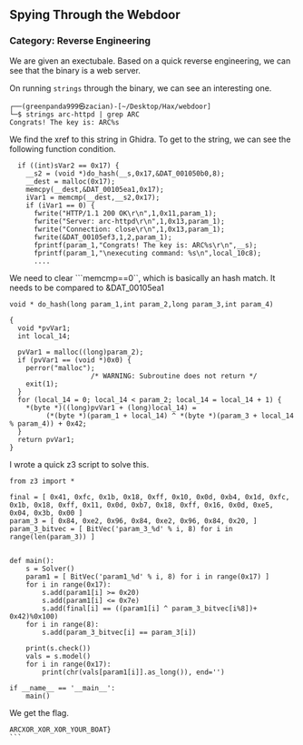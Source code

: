 ## Spying Through the Webdoor
### Category: Reverse Engineering

We are given an exectubale. Based on a quick reverse engineering, we can see that the binary is a web server.

On running `strings` through the binary, we can see an interesting one.

```
┌──(greenpanda999㉿zacian)-[~/Desktop/Hax/webdoor]
└─$ strings arc-httpd | grep ARC
Congrats! The key is: ARC%s
```

We find the xref to this string in Ghidra. To get to the string, we can see the following function condition.

```
  if ((int)sVar2 == 0x17) {
    __s2 = (void *)do_hash(__s,0x17,&DAT_001050b0,8);
    __dest = malloc(0x17);
    memcpy(__dest,&DAT_00105ea1,0x17);
    iVar1 = memcmp(__dest,__s2,0x17);
    if (iVar1 == 0) {
      fwrite("HTTP/1.1 200 OK\r\n",1,0x11,param_1);
      fwrite("Server: arc-httpd\r\n",1,0x13,param_1);
      fwrite("Connection: close\r\n",1,0x13,param_1);
      fwrite(&DAT_00105ef3,1,2,param_1);
      fprintf(param_1,"Congrats! The key is: ARC%s\r\n",__s);
      fprintf(param_1,"\nexecuting command: %s\n",local_10c8);
      ....
```

We need to clear ```memcmp==0``, which is basically an hash match. It needs to be compared to &DAT_00105ea1

```
void * do_hash(long param_1,int param_2,long param_3,int param_4)

{
  void *pvVar1;
  int local_14;
  
  pvVar1 = malloc((long)param_2);
  if (pvVar1 == (void *)0x0) {
    perror("malloc");
                    /* WARNING: Subroutine does not return */
    exit(1);
  }
  for (local_14 = 0; local_14 < param_2; local_14 = local_14 + 1) {
    *(byte *)((long)pvVar1 + (long)local_14) =
         (*(byte *)(param_1 + local_14) ^ *(byte *)(param_3 + local_14 % param_4)) + 0x42;
  }
  return pvVar1;
}

```

I wrote a quick z3 script to solve this.

```
from z3 import *

final = [ 0x41, 0xfc, 0x1b, 0x18, 0xff, 0x10, 0x0d, 0xb4, 0x1d, 0xfc, 0x1b, 0x18, 0xff, 0x11, 0x0d, 0xb7, 0x18, 0xff, 0x16, 0x0d, 0xe5, 0x04, 0x3b, 0x00 ]
param_3 = [ 0x84, 0xe2, 0x96, 0x84, 0xe2, 0x96, 0x84, 0x20, ]
param_3_bitvec = [ BitVec('param_3_%d' % i, 8) for i in range(len(param_3)) ]


def main():
    s = Solver()
    param1 = [ BitVec('param1_%d' % i, 8) for i in range(0x17) ]
    for i in range(0x17):
        s.add(param1[i] >= 0x20)
        s.add(param1[i] <= 0x7e)
        s.add(final[i] == ((param1[i] ^ param_3_bitvec[i%8])+ 0x42)%0x100)
    for i in range(8):
        s.add(param_3_bitvec[i] == param_3[i])

    print(s.check())
    vals = s.model()
    for i in range(0x17):
        print(chr(vals[param1[i]].as_long()), end='')

if __name__ == '__main__':
    main()
```

We get the flag.

```
ARCXOR_XOR_XOR_YOUR_BOAT}                                                                                      ```                                                 